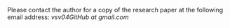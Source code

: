 Please contact the author for a copy of the research paper at the following email address:
*vsv04GitHub at gmail.com*
